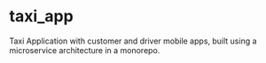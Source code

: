 # taxi_app
Taxi Application with customer and driver mobile apps, built using a microservice architecture in a monorepo.
